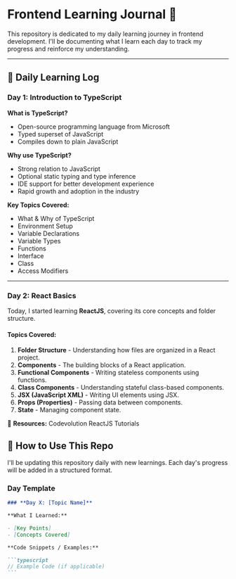 # Frontend Learning Journal 📘

This repository is dedicated to my daily learning journey in frontend development. I'll be documenting what I learn each day to track my progress and reinforce my understanding.

---

## 📅 Daily Learning Log

### **Day 1: Introduction to TypeScript**

**What is TypeScript?**

- Open-source programming language from Microsoft
- Typed superset of JavaScript
- Compiles down to plain JavaScript

**Why use TypeScript?**

- Strong relation to JavaScript
- Optional static typing and type inference
- IDE support for better development experience
- Rapid growth and adoption in the industry

**Key Topics Covered:**

- What & Why of TypeScript
- Environment Setup
- Variable Declarations
- Variable Types
- Functions
- Interface
- Class
- Access Modifiers

---

### **Day 2: React Basics**

Today, I started learning **ReactJS**, covering its core concepts and folder structure.

#### **Topics Covered:**

1. **Folder Structure** - Understanding how files are organized in a React project.
2. **Components** - The building blocks of a React application.
3. **Functional Components** - Writing stateless components using functions.
4. **Class Components** - Understanding stateful class-based components.
5. **JSX (JavaScript XML)** - Writing UI elements using JSX.
6. **Props (Properties)** - Passing data between components.
7. **State** - Managing component state.

📌 **Resources:** Codevolution ReactJS Tutorials

## 📌 How to Use This Repo

I'll be updating this repository daily with new learnings. Each day's progress will be added in a structured format.

### **Day Template**

````md
### **Day X: [Topic Name]**

**What I Learned:**

- [Key Points]
- [Concepts Covered]

**Code Snippets / Examples:**

```typescript
// Example Code (if applicable)
```
````
